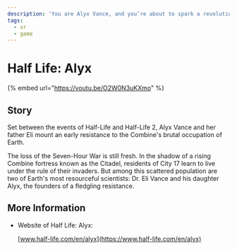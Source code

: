 ```yaml
---
description: 'You are Alyx Vance, and you’re about to spark a revolution.'
tags:
  - xr
  - game
---
```


# Half Life: Alyx

{% embed url="https://youtu.be/O2W0N3uKXmo" %}

## Story

Set between the events of Half-Life and Half-Life 2, Alyx Vance and her father Eli mount an early resistance to the Combine's brutal occupation of Earth.

The loss of the Seven-Hour War is still fresh. In the shadow of a rising Combine fortress known as the Citadel, residents of City 17 learn to live under the rule of their invaders. But among this scattered population are two of Earth's most resourceful scientists: Dr. Eli Vance and his daughter Alyx, the founders of a fledgling resistance.

## More Information

* Website of Half Life: Alyx:

  [www.half-life.com/en/alyx](https://www.half-life.com/en/alyx)

